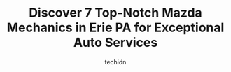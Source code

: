---
layout: ampstory
image: https://images.unsplash.com/photo-1639928845176-2804838ca715?ixlib=rb-4.0.3&ixid=MnwxMjA3fDB8MHxwaG90by1wYWdlfHx8fGVufDB8fHx8&auto=format&fit=crop&w=640&h=853&q=80
author: techidn
featured: false
description: Entrust your vehicle to the 7 best Mazda Mechanic in Erie PA, USA and experience the difference they can make. With their extensive knowledge, state-of-the-art facilities, and commitment to 
title: Discover 7 Top-Notch Mazda Mechanics in Erie PA for Exceptional Auto Services
cover:
   title: Discover 7 Top-Notch Mazda Mechanics in Erie PA for Exceptional Auto Services
   subtitle: Rickpate
   background: https://images.unsplash.com/photo-1639928845176-2804838ca715?ixlib=rb-4.0.3&ixid=MnwxMjA3fDB8MHxwaG90by1wYWdlfHx8fGVufDB8fHx8&auto=format&fit=crop&w=640&h=853&q=80

pages: 
 - layout: thirds
   top: <h1>#1 Contemporary Motorcar</h1>
   bottom: "<p>I Recently purchased a 22 Acura RDX. It was one of the smoothest car purchases Ive made. Mike S. Went above and beyond to make sure I found the vehicle I was looking f</p>"
   background: https://www.knot35.com/toplist/wp-content/uploads/2023/06/best-mazda-mechanic-1-in-erie-pa-1685841797.jpeg
   backgroundblur: true
 - layout: thirds
   top: <h1>#2 Randazzos Auto Service</h1>
   bottom: "<p>2025 Parade St, Erie, PA 16503, United States</p>"
   background: https://www.knot35.com/toplist/wp-content/uploads/2023/06/best-mazda-mechanic-2-in-erie-pa-1685841798.jpeg
   cta:
      link: https://www.knot35.com/toplist/discover-7-top-notch-mazda-mechanics-in-erie-pa-for-exceptional-auto-services/
      text: Discover 7 Top-Notch Mazda Mechanics in Erie PA for Exceptional Auto Services
 - layout: thirds
   top: <h1>#3 M&H Auto Sales & Service</h1>
   bottom: "<p>2301 Parade St, Erie, PA 16503, United States</p>"
   background: https://www.knot35.com/toplist/wp-content/uploads/2023/06/best-mazda-mechanic-3-in-erie-pa-1685841798.jpeg
   cta:
      link: https://www.knot35.com/toplist/discover-7-top-notch-mazda-mechanics-in-erie-pa-for-exceptional-auto-services/
      text: Discover 7 Top-Notch Mazda Mechanics in Erie PA for Exceptional Auto Services
 - layout: thirds
   top: <h1>#4 James and Demays Auto Repair</h1>
   bottom: "<p>2414 E Lake Rd, Erie, PA 16511, United States</p>"
   background: https://images.unsplash.com/photo-1595364397663-fca4f075d796?ixlib=rb-4.0.3&ixid=MnwxMjA3fDB8MHxwaG90by1wYWdlfHx8fGVufDB8fHx8&auto=format&fit=crop&w=640&h=853&q=80
   cta:
      link: https://www.knot35.com/toplist/discover-7-top-notch-mazda-mechanics-in-erie-pa-for-exceptional-auto-services/
      text: Discover 7 Top-Notch Mazda Mechanics in Erie PA for Exceptional Auto Services
 - layout: thirds
   top: <h1>#5 Bayfront Automotive</h1>
   bottom: "<p>3041 W 26th St, Erie, PA 16506, United States</p>"
   background: https://images.unsplash.com/photo-1561679660-d00ee1e0dc8e?ixlib=rb-4.0.3&ixid=MnwxMjA3fDB8MHxwaG90by1wYWdlfHx8fGVufDB8fHx8&auto=format&fit=crop&w=640&h=853&q=80
   cta:
      link: https://www.knot35.com/toplist/discover-7-top-notch-mazda-mechanics-in-erie-pa-for-exceptional-auto-services/
      text: Discover 7 Top-Notch Mazda Mechanics in Erie PA for Exceptional Auto Services
 - layout: thirds
   top: <h1>#6 Mirza Auto Service</h1>
   bottom: "<p>251 W 19th St, Erie, PA 16502, United States</p>"
   background: https://images.unsplash.com/photo-1608501821300-4f99e58bba77?ixlib=rb-4.0.3&ixid=MnwxMjA3fDB8MHxwaG90by1wYWdlfHx8fGVufDB8fHx8&auto=format&fit=crop&w=640&h=853&q=80
   cta:
      link: https://www.knot35.com/toplist/discover-7-top-notch-mazda-mechanics-in-erie-pa-for-exceptional-auto-services/
      text: Discover 7 Top-Notch Mazda Mechanics in Erie PA for Exceptional Auto Services
 - layout: thirds
   top: <h1>#7 Musolfs Auto Service</h1>
   bottom: "<p>1102 Peach St, Erie, PA 16501, United States</p>"
   background: https://images.unsplash.com/photo-1567095761054-7a02e69e5c43?ixlib=rb-4.0.3&ixid=MnwxMjA3fDB8MHxwaG90by1wYWdlfHx8fGVufDB8fHx8&auto=format&fit=crop&w=640&h=853&q=80
   cta:
      link: https://www.knot35.com/toplist/discover-7-top-notch-mazda-mechanics-in-erie-pa-for-exceptional-auto-services/
      text: Discover 7 Top-Notch Mazda Mechanics in Erie PA for Exceptional Auto Services
 - layout: thirds
   middle: Continue reading...
   background: https://images.unsplash.com/photo-1613843873231-1447db182f97?ixlib=rb-4.0.3&ixid=MnwxMjA3fDB8MHxwaG90by1wYWdlfHx8fGVufDB8fHx8&auto=format&fit=crop&w=640&h=853&q=80
   cta:
      link: https://www.knot35.com/toplist/discover-7-top-notch-mazda-mechanics-in-erie-pa-for-exceptional-auto-services/
      text: Discover 7 Top-Notch Mazda Mechanics in Erie PA for Exceptional Auto Services
      
---